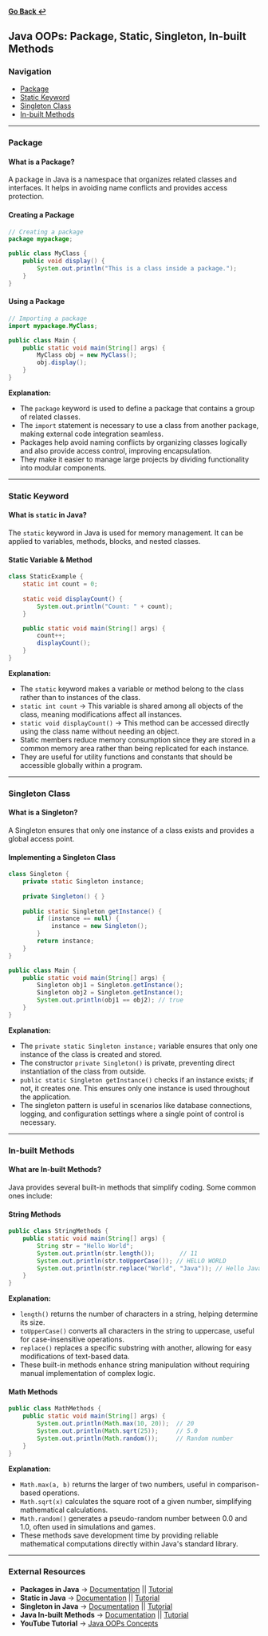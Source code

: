 #### [Go Back ↩](../README.md)

## Java OOPs: Package, Static, Singleton, In-built Methods

### Navigation
- [Package](#package)
- [Static Keyword](#static-keyword)
- [Singleton Class](#singleton-class)
- [In-built Methods](#in-built-methods)

---

### Package
#### What is a Package?
A package in Java is a namespace that organizes related classes and interfaces. It helps in avoiding name conflicts and provides access protection.

#### Creating a Package
```java
// Creating a package
package mypackage;

public class MyClass {
    public void display() {
        System.out.println("This is a class inside a package.");
    }
}
```
#### Using a Package
```java
// Importing a package
import mypackage.MyClass;

public class Main {
    public static void main(String[] args) {
        MyClass obj = new MyClass();
        obj.display();
    }
}
```
**Explanation:**
- The `package` keyword is used to define a package that contains a group of related classes.
- The `import` statement is necessary to use a class from another package, making external code integration seamless.
- Packages help avoid naming conflicts by organizing classes logically and also provide access control, improving encapsulation.
- They make it easier to manage large projects by dividing functionality into modular components.

---

### Static Keyword
#### What is `static` in Java?
The `static` keyword in Java is used for memory management. It can be applied to variables, methods, blocks, and nested classes.

#### Static Variable & Method
```java
class StaticExample {
    static int count = 0;
    
    static void displayCount() {
        System.out.println("Count: " + count);
    }

    public static void main(String[] args) {
        count++;
        displayCount();
    }
}
```
**Explanation:**
- The `static` keyword makes a variable or method belong to the class rather than to instances of the class.
- `static int count` → This variable is shared among all objects of the class, meaning modifications affect all instances.
- `static void displayCount()` → This method can be accessed directly using the class name without needing an object.
- Static members reduce memory consumption since they are stored in a common memory area rather than being replicated for each instance.
- They are useful for utility functions and constants that should be accessible globally within a program.

---

### Singleton Class
#### What is a Singleton?
A Singleton ensures that only one instance of a class exists and provides a global access point.

#### Implementing a Singleton Class
```java
class Singleton {
    private static Singleton instance;
    
    private Singleton() { }
    
    public static Singleton getInstance() {
        if (instance == null) {
            instance = new Singleton();
        }
        return instance;
    }
}

public class Main {
    public static void main(String[] args) {
        Singleton obj1 = Singleton.getInstance();
        Singleton obj2 = Singleton.getInstance();
        System.out.println(obj1 == obj2); // true
    }
}
```
**Explanation:**
- The `private static Singleton instance;` variable ensures that only one instance of the class is created and stored.
- The constructor `private Singleton()` is private, preventing direct instantiation of the class from outside.
- `public static Singleton getInstance()` checks if an instance exists; if not, it creates one. This ensures only one instance is used throughout the application.
- The singleton pattern is useful in scenarios like database connections, logging, and configuration settings where a single point of control is necessary.

---

### In-built Methods
#### What are In-built Methods?
Java provides several built-in methods that simplify coding. Some common ones include:

#### String Methods
```java
public class StringMethods {
    public static void main(String[] args) {
        String str = "Hello World";
        System.out.println(str.length());       // 11
        System.out.println(str.toUpperCase()); // HELLO WORLD
        System.out.println(str.replace("World", "Java")); // Hello Java
    }
}
```
**Explanation:**
- `length()` returns the number of characters in a string, helping determine its size.
- `toUpperCase()` converts all characters in the string to uppercase, useful for case-insensitive operations.
- `replace()` replaces a specific substring with another, allowing for easy modifications of text-based data.
- These built-in methods enhance string manipulation without requiring manual implementation of complex logic.

#### Math Methods
```java
public class MathMethods {
    public static void main(String[] args) {
        System.out.println(Math.max(10, 20));  // 20
        System.out.println(Math.sqrt(25));     // 5.0
        System.out.println(Math.random());     // Random number
    }
}
```
**Explanation:**
- `Math.max(a, b)` returns the larger of two numbers, useful in comparison-based operations.
- `Math.sqrt(x)` calculates the square root of a given number, simplifying mathematical calculations.
- `Math.random()` generates a pseudo-random number between 0.0 and 1.0, often used in simulations and games.
- These methods save development time by providing reliable mathematical computations directly within Java's standard library.

---

### External Resources
- **Packages in Java** → [Documentation](https://www.geeksforgeeks.org/packages-in-java/) || [Tutorial](https://www.baeldung.com/java-packages)
- **Static in Java** → [Documentation](https://www.geeksforgeeks.org/static-keyword-java/) || [Tutorial](https://www.baeldung.com/java-static)
- **Singleton in Java** → [Documentation](https://www.geeksforgeeks.org/singleton-class-java/) || [Tutorial](https://www.baeldung.com/java-singleton)
- **Java In-built Methods** → [Documentation](https://www.geeksforgeeks.org/java-math-class/) || [Tutorial](https://www.baeldung.com/java-string)
- **YouTube Tutorial** → [Java OOPs Concepts](https://www.youtube.com/watch?v=_Ya6CN13t8k&ab_channel=KunalKushwaha)

